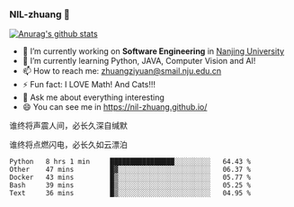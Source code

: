 ### NIL-zhuang 👋

<!--
**NIL-zhuang/NIL-zhuang** is a ✨ _special_ ✨ repository because its `README.md` (this file) appears on your GitHub profile.

Here are some ideas to get you started:

- 🔭 I’m currently working on ...
- 🌱 I’m currently learning ...
- 👯 I’m looking to collaborate on ...
- 🤔 I’m looking for help with ...
- 💬 Ask me about ...
- 📫 How to reach me: ...
- 😄 Pronouns: ...
- ⚡ Fun fact: ...
-->

[![Anurag's github stats](https://github-readme-stats.vercel.app/api?username=NIL-zhuang)](https://github.com/anuraghazra/github-readme-stats)

- 🔭 I’m currently working on **Software Engineering** in [Nanjing University](https://www.nju.edu.cn/)
- 🌱 I’m currently learning Python, JAVA, Computer Vision and AI!
- 📫 How to reach me: zhuangziyuan@smail.nju.edu.cn
- ⚡ Fun fact: I LOVE Math! And Cats!!!
- 💬 Ask me about everything interesting
- 😄 You can see me in https://nil-zhuang.github.io/

谁终将声震人间，必长久深自缄默

谁终将点燃闪电，必长久如云漂泊

<!--START_SECTION:waka-->
```text
Python   8 hrs 1 min     ████████████████░░░░░░░░░   64.43 % 
Other    47 mins         █▓░░░░░░░░░░░░░░░░░░░░░░░   06.37 % 
Docker   43 mins         █▒░░░░░░░░░░░░░░░░░░░░░░░   05.77 % 
Bash     39 mins         █▒░░░░░░░░░░░░░░░░░░░░░░░   05.25 % 
Text     36 mins         █▒░░░░░░░░░░░░░░░░░░░░░░░   04.95 % 
```
<!--END_SECTION:waka-->
